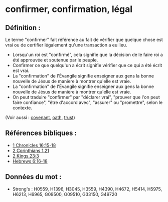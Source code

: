 # confirmer, confirmation, légal

## Définition :

Le terme "confirmer" fait référence au fait de vérifier que quelque chose est vrai ou de certifier légalement qu'une transaction a eu lieu.

* Lorsqu'un roi est "confirmé", cela signifie que la décision de le faire roi a été approuvée et soutenue par le peuple.
* Confirmer ce que quelqu'un a écrit signifie vérifier que ce qui a été écrit est vrai.
* La "confirmation" de l'Évangile signifie enseigner aux gens la bonne nouvelle de Jésus de manière à montrer qu'elle est vraie.
* La "confirmation" de l'Évangile signifie enseigner aux gens la bonne nouvelle de Jésus de manière à montrer qu'elle est vraie.
* On peut traduire "confirmer" par "déclarer vrai", "prouver que l'on peut faire confiance", "être d'accord avec", "assurer" ou "promettre", selon le contexte.

(Voir aussi : [covenant](../kt/covenant.md), [oath](../other/oath.md), [trust](../kt/trust.md))

## Références bibliques :

* [1 Chronicles 16:15-18](rc://en/tn/help/1ch/16/15)
* [2 Corinthians 1:21](rc://en/tn/help/2co/01/21)
* [2 Kings 23:3](rc://en/tn/help/2ki/23/03)
* [Hebrews 6:16-18](rc://en/tn/help/heb/06/16)

## Données du mot :

* Strong's : H0559, H1396, H3045, H3559, H4390, H4672, H5414, H5975, H6213, H6965, G09500, G09510, G33150, G49720
